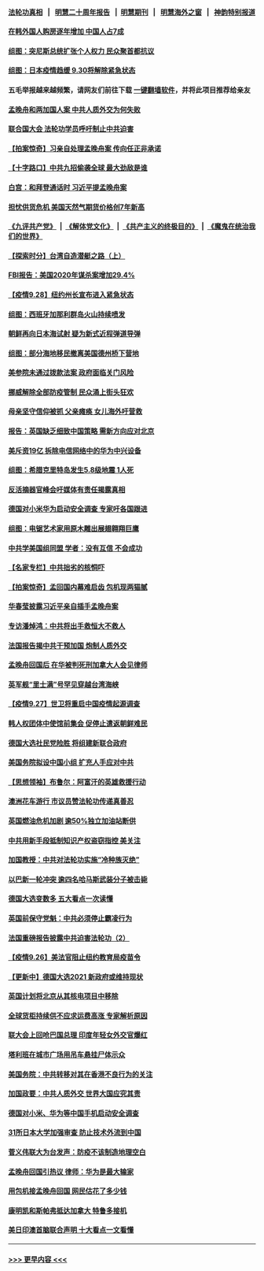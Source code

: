 #### [法轮功真相](https://github.com/gfw-breaker/truth/blob/master/README.md?t=0) &nbsp;&nbsp;|&nbsp;&nbsp; [明慧二十周年报告](https://github.com/gfw-breaker/mh-reports/blob/master/README.md?t=0) &nbsp;&nbsp;|&nbsp;&nbsp;[明慧期刊](https://github.com/gfw-breaker/mh-qikan) &nbsp;&nbsp;|&nbsp;&nbsp; [明慧海外之窗](https://github.com/gfw-breaker/mh-news/blob/master/README.md?t=0) &nbsp;&nbsp;|&nbsp;&nbsp; [神韵特别报道](https://github.com/gfw-breaker/mh-news/blob/master/shenyun.md?t=0)
#### [在韩外国人购房逐年增加 中国人占7成](../pages/nsc418/n13265751.md?t=09290701) 
#### [组图：突尼斯总统扩张个人权力 民众聚首都抗议](../pages/nsc418/n13266039.md?t=09290701) 
#### [组图：日本疫情趋缓 9.30将解除紧急状态](../pages/nsc418/n13265803.md?t=09290701) 
#### 五毛举报越来越频繁，请网友们前往下载 [一键翻墙软件](https://github.com/gfw-breaker/ssr-accounts)，并将此项目推荐给亲友
#### [孟晚舟和两加国人案 中共人质外交为何失败](../pages/nsc418/n13267182.md?t=09290701) 
#### [联合国大会 法轮功学员呼吁制止中共迫害](../pages/nsc418/n13266401.md?t=09290701) 
#### [【拍案惊奇】习亲自处理孟晚舟案 传向任正非承诺](../pages/nsc418/n13265398.md?t=09290701) 
#### [【十字路口】中共九招偷袭全球 最大劲敌是谁](../pages/nsc418/n13266468.md?t=09290701) 
#### [白宫：和拜登通话时 习近平提孟晚舟案](../pages/nsc418/n13266684.md?t=09290701) 
#### [担忧供货危机 美国天然气期货价格创7年新高](../pages/nsc418/n13266453.md?t=09290701) 
#### [《九评共产党》](https://github.com/begood0513/9ping.md/blob/master/README.md) &nbsp;|&nbsp; [《解体党文化》](../../../../jtdwh.md/blob/master/README.md)  &nbsp;|&nbsp; [《共产主义的终极目的》](../../../../gczydzjmd.md/blob/master/README.md) &nbsp;|&nbsp; [《魔鬼在统治我们的世界》](../../../../mgztzwmdsj.md/blob/master/README.md) 
#### [【探索时分】台湾自造潜艇之路（上）](../pages/nsc418/n13265179.md?t=09290701) 
#### [FBI报告：美国2020年谋杀案增加29.4%](../pages/nsc418/n13266084.md?t=09290701) 
#### [【疫情9.28】纽约州长宣布进入紧急状态](../pages/nsc418/n13265960.md?t=09290701) 
#### [组图：西班牙加那利群岛火山持续喷发](../pages/nsc418/n13263816.md?t=09290701) 
#### [朝鲜再向日本海试射 疑为新式近程弹道导弹](../pages/nsc418/n13265882.md?t=09290701) 
#### [组图：部分海地移民撤离美国德州桥下营地](../pages/nsc418/n13263286.md?t=09290701) 
#### [美参院未通过拨款法案 政府面临关门风险](../pages/nsc418/n13265579.md?t=09290701) 
#### [挪威解除全部防疫管制 民众涌上街头狂欢](../pages/nsc418/n13265056.md?t=09290701) 
#### [母亲坚守信仰被抓 父亲瘫痪 女儿海外吁营救](../pages/nsc418/n13263236.md?t=09290701) 
#### [报告：英国缺乏细致中国策略 需新方向应对北京](../pages/nsc418/n13264867.md?t=09290701) 
#### [美斥资19亿 拆除电信网络中的华为中兴设备](../pages/nsc418/n13264934.md?t=09290701) 
#### [组图：希腊克里特岛发生5.8级地震 1人死](../pages/nsc418/n13264801.md?t=09290701) 
#### [反活摘器官峰会吁媒体有责任揭露真相](../pages/nsc418/n13264475.md?t=09290701) 
#### [德国对小米华为启动安全调查 专家吁各国跟进](../pages/nsc418/n13263961.md?t=09290701) 
#### [组图：电锯艺术家用原木雕出展翅翱翔巨鹰](../pages/nsc418/n13264001.md?t=09290701) 
#### [中共学美国组同盟 学者：没有互信 不会成功](../pages/nsc418/n13264201.md?t=09290701) 
#### [【名家专栏】中共拙劣的核恫吓](../pages/nsc418/n13264061.md?t=09290701) 
#### [【拍案惊奇】孟回国内幕难启齿 包机现两猫腻](../pages/nsc418/n13262864.md?t=09290701) 
#### [华春莹披露习近平亲自插手孟晚舟案](../pages/nsc418/n13264346.md?t=09290701) 
#### [专访潘焯鸿：中共将出手救恒大不救人](../pages/nsc418/n13258842.md?t=09290701) 
#### [法国报告揭中共干预加国 炮制人质外交](../pages/nsc418/n13260810.md?t=09290701) 
#### [孟晚舟回国后 在华被判死刑加拿大人会见律师](../pages/nsc418/n13263462.md?t=09290701) 
#### [英军舰“里士满”号罕见穿越台湾海峡](../pages/nsc418/n13263522.md?t=09290701) 
#### [【疫情9.27】世卫将重启中国疫情起源调查](../pages/nsc418/n13263029.md?t=09290701) 
#### [韩人权团体中使馆前集会 促停止遣返朝鲜难民](../pages/nsc418/n13263289.md?t=09290701) 
#### [德国大选社民党险胜 将组建新联合政府](../pages/nsc418/n13263220.md?t=09290701) 
#### [美国务院拟设中国小组 扩充人手应对中共](../pages/nsc418/n13262807.md?t=09290701) 
#### [【思想领袖】布鲁尔：阿富汗的英雄救援行动](../pages/nsc418/n13219628.md?t=09290701) 
#### [澳洲花车游行 市议员赞法轮功传递真善忍](../pages/nsc418/n13261337.md?t=09290701) 
#### [英国燃油危机加剧 逾50%独立加油站断供](../pages/nsc418/n13262040.md?t=09290701) 
#### [中共用新手段抵制知识产权盗窃指控 美关注](../pages/nsc418/n13262285.md?t=09290701) 
#### [加国教授：中共对法轮功实施“冷种族灭绝”](../pages/nsc418/n13261976.md?t=09290701) 
#### [以巴新一轮冲突 逾四名哈马斯武装分子被击毙](../pages/nsc418/n13261813.md?t=09290701) 
#### [德国大选变数多 五大看点一次读懂](../pages/nsc418/n13261710.md?t=09290701) 
#### [英国前保守党魁：中共必须停止霸凌行为](../pages/nsc418/n13261375.md?t=09290701) 
#### [法国重磅报告披露中共迫害法轮功（2）](../pages/nsc418/n13259760.md?t=09290701) 
#### [【疫情9.26】美法官阻止纽约教育局疫苗令](../pages/nsc418/n13261248.md?t=09290701) 
#### [【更新中】德国大选2021 新政府或维持现状](../pages/nsc418/n13261125.md?t=09290701) 
#### [英国计划将北京从其核电项目中移除](../pages/nsc418/n13260599.md?t=09290701) 
#### [全球货柜持续供不应求运费高涨 专家解析原因](../pages/nsc418/n13258866.md?t=09290701) 
#### [联大会上回呛巴国总理 印度年轻女外交官爆红](../pages/nsc418/n13260560.md?t=09290701) 
#### [塔利班在城市广场用吊车悬挂尸体示众](../pages/nsc418/n13260588.md?t=09290701) 
#### [美国务院：中共转移对其在香港不良行为的关注](../pages/nsc418/n13260372.md?t=09290701) 
#### [加国政要：中共人质外交 世界大国应究其责](../pages/nsc418/n13260480.md?t=09290701) 
#### [德国对小米、华为等中国手机启动安全调查](../pages/nsc418/n13260278.md?t=09290701) 
#### [31所日本大学加强审查 防止技术外流到中国](../pages/nsc418/n13260253.md?t=09290701) 
#### [菅义伟联大为台发声：防疫不该制造地理空白](../pages/nsc418/n13259826.md?t=09290701) 
#### [孟晚舟回国引热议 律师：华为是最大输家](../pages/nsc418/n13260223.md?t=09290701) 
#### [用包机接孟晚舟回国 网民估花了多少钱](../pages/nsc418/n13260228.md?t=09290701) 
#### [康明凯和斯帕弗抵达加拿大 特鲁多接机](../pages/nsc418/n13259947.md?t=09290701) 
#### [美日印澳首脑联合声明 十大看点一文看懂](../pages/nsc418/n13259995.md?t=09290701) 

----
#### [ >>> 更早内容 <<< ](../indexes/nsc418-earlier.md)
